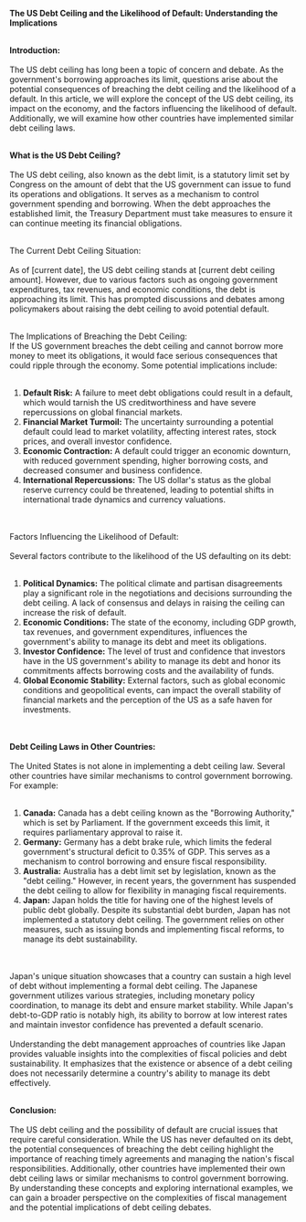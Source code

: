 <strong>The US Debt Ceiling and the Likelihood of Default: Understanding the Implications</strong><br /><br />

<strong>Introduction:</strong><br /><br />
The US debt ceiling has long been a topic of concern and debate. As the government's borrowing approaches its limit, questions arise about the potential consequences of breaching the debt ceiling and the likelihood of a default. In this article, we will explore the concept of the US debt ceiling, its impact on the economy, and the factors influencing the likelihood of default. Additionally, we will examine how other countries have implemented similar debt ceiling laws.<br /><br />

<strong>What is the US Debt Ceiling?</strong><br /><br />
The US debt ceiling, also known as the debt limit, is a statutory limit set by Congress on the amount of debt that the US government can issue to fund its operations and obligations. It serves as a mechanism to control government spending and borrowing. When the debt approaches the established limit, the Treasury Department must take measures to ensure it can continue meeting its financial obligations.<br /><br />

The Current Debt Ceiling Situation:<br /><br />
As of [current date], the US debt ceiling stands at [current debt ceiling amount]. However, due to various factors such as ongoing government expenditures, tax revenues, and economic conditions, the debt is approaching its limit. This has prompted discussions and debates among policymakers about raising the debt ceiling to avoid potential default.<br /><br />

The Implications of Breaching the Debt Ceiling:<br />
If the US government breaches the debt ceiling and cannot borrow more money to meet its obligations, it would face serious consequences that could ripple through the economy. Some potential implications include:<br /><br />

<ol>
  <li><strong>Default Risk:</strong> A failure to meet debt obligations could result in a default, which would tarnish the US creditworthiness and have severe repercussions on global financial markets.</li>
  <li><strong>Financial Market Turmoil:</strong> The uncertainty surrounding a potential default could lead to market volatility, affecting interest rates, stock prices, and overall investor confidence.</li>
  <li><strong>Economic Contraction:</strong> A default could trigger an economic downturn, with reduced government spending, higher borrowing costs, and decreased consumer and business confidence.</li>
  <li><strong>International Repercussions:</strong> The US dollar's status as the global reserve currency could be threatened, leading to potential shifts in international trade dynamics and currency valuations.</li>
</ol><br /><br />
Factors Influencing the Likelihood of Default:<br /><br />
Several factors contribute to the likelihood of the US defaulting on its debt:<br /><br />

<ol>
  <li><strong>Political Dynamics:</strong> The political climate and partisan disagreements play a significant role in the negotiations and decisions surrounding the debt ceiling. A lack of consensus and delays in raising the ceiling can increase the risk of default.</li>
  <li><strong>Economic Conditions:</strong> The state of the economy, including GDP growth, tax revenues, and government expenditures, influences the government's ability to manage its debt and meet its obligations.</li>
  <li><strong>Investor Confidence:</strong> The level of trust and confidence that investors have in the US government's ability to manage its debt and honor its commitments affects borrowing costs and the availability of funds.</li>
  <li><strong>Global Economic Stability:</strong> External factors, such as global economic conditions and geopolitical events, can impact the overall stability of financial markets and the perception of the US as a safe haven for investments.</li>
</ol><br /><br />
<strong>Debt Ceiling Laws in Other Countries:</strong><br /><br />
The United States is not alone in implementing a debt ceiling law. Several other countries have similar mechanisms to control government borrowing. For example:
<br /><br />
<ol>
  <li><strong>Canada:</strong> Canada has a debt ceiling known as the "Borrowing Authority," which is set by Parliament. If the government exceeds this limit, it requires parliamentary approval to raise it.</li>
  <li><strong>Germany:</strong> Germany has a debt brake rule, which limits the federal government's structural deficit to 0.35% of GDP. This serves as a mechanism to control borrowing and ensure fiscal responsibility.</li>
  <li><strong>Australia:</strong> Australia has a debt limit set by legislation, known as the "debt ceiling." However, in recent years, the government has suspended the debt ceiling to allow for flexibility in managing fiscal requirements.</li>
  <li><strong>Japan:</strong> Japan holds the title for having one of the highest levels of public debt globally. Despite its substantial debt burden, Japan has not implemented a statutory debt ceiling. The government relies on other measures, such as issuing bonds and implementing fiscal reforms, to manage its debt sustainability.</li>
</ol><br /><br />
Japan's unique situation showcases that a country can sustain a high level of debt without implementing a formal debt ceiling. The Japanese government utilizes various strategies, including monetary policy coordination, to manage its debt and ensure market stability. While Japan's debt-to-GDP ratio is notably high, its ability to borrow at low interest rates and maintain investor confidence has prevented a default scenario.
<br /><br />
Understanding the debt management approaches of countries like Japan provides valuable insights into the complexities of fiscal policies and debt sustainability. It emphasizes that the existence or absence of a debt ceiling does not necessarily determine a country's ability to manage its debt effectively.
<br /><br />

<strong>Conclusion:</strong><br /><br />
The US debt ceiling and the possibility of default are crucial issues that require careful consideration. While the US has never defaulted on its debt, the potential consequences of breaching the debt ceiling highlight the importance of reaching timely agreements and managing the nation's fiscal responsibilities. Additionally, other countries have implemented their own debt ceiling laws or similar mechanisms to control government borrowing. By understanding these concepts and exploring international examples, we can gain a broader perspective on the complexities of fiscal management and the potential implications of debt ceiling debates.<br /><br />
